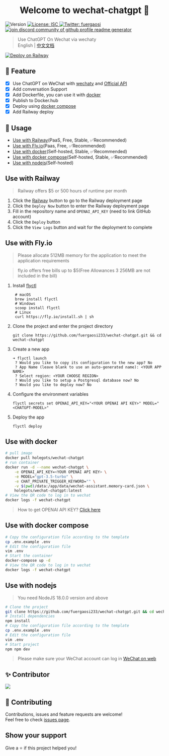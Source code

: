 <h1 align="center">Welcome to wechat-chatgpt 👋</h1>
<p>
  <img alt="Version" src="https://img.shields.io/badge/version-1.0.0-blue.svg?cacheSeconds=2592000" />
  <a href="#" target="_blank">
    <img alt="License: ISC" src="https://img.shields.io/badge/License-ISC-yellow.svg" />
  </a>
  <a href="https://twitter.com/fuergaosi" target="_blank">
    <img alt="Twitter: fuergaosi" src="https://img.shields.io/twitter/follow/fuergaosi.svg?style=social" />
  </a>
  </a>
  <a href="https://discord.gg/8fXNrxwUJH" target="blank">
    <img src="https://img.shields.io/discord/1058994816446369832?label=Join%20Community&logo=discord&style=flat-square" alt="join discord community of github profile readme generator"/>
  </a>
</p>

> Use ChatGPT On Wechat via wechaty  
> English | [中文文档](README_ZH.md)

[![Deploy on Railway](https://railway.app/button.svg)](https://railway.app/template/dMLG70?referralCode=bIYugQ)

## 🌟 Feature

- [x] Use ChatGPT on WeChat with [wechaty](https://github.com/wechaty/wechaty)
  and [Official API](https://openai.com/blog/introducing-chatgpt-and-whisper-apis)
- [x] Add conversation Support
- [x] Add Dockerfile, you can use it with [docker](#use-with-docker---recommended-)
- [x] Publish to Docker.hub
- [x] Deploy using [docker compose](#use-with-docker-compose---recommended-)
- [x] Add Railway deploy

## 🚀 Usage
- [Use with Railway](#use-with-railway)(PaaS, Free, Stable, ✅Recommended)
- [Use with Fly.io](#use-with-flyio)(Paas, Free, ✅Recommended)
- [Use with docker](#use-with-docker)(Self-hosted, Stable, ✅Recommended)
- [Use with docker compose](#use-with-docker-compose)(Self-hosted, Stable, ✅Recommended)
- [Use with nodejs](#use-with-nodejs)(Self-hosted)

## Use with Railway
> Railway offers $5 or 500 hours of runtime per month
1. Click the [Railway](https://railway.app/template/dMLG70?referralCode=bIYugQ) button to go to the Railway deployment page
2. Click the `Deploy Now` button to enter the Railway deployment page
3. Fill in the repository name and `OPENAI_API_KEY` (need to link GitHub account)
4. Click the `Deploy` button
5. Click the `View Logs` button and wait for the deployment to complete

## Use with Fly.io
> Please allocate 512MB memory for the application to meet the application requirements

> fly.io offers free bills up to $5(Free Allowances 3 256MB are not included in the bill)
1. Install [flyctl](https://fly.io/docs/getting-started/installing-flyctl/)
   ```shell
    # macOS
    brew install flyctl
    # Windows
    scoop install flyctl
    # Linux
    curl https://fly.io/install.sh | sh
   ```
2. Clone the project and enter the project directory
   ```shell
   git clone https://github.com/fuergaosi233/wechat-chatgpt.git && cd wechat-chatgpt
   ```
3. Create a new app
   ```shell
   ➜ flyctl launch 
    ? Would you like to copy its configuration to the new app? No
    ? App Name (leave blank to use an auto-generated name): <YOUR APP NAME>
    ? Select region: <YOUR CHOOSE REGION>
    ? Would you like to setup a Postgresql database now? No
    ? Would you like to deploy now? No
   ```
4. Configure the environment variables
   ```shell
   flyctl secrets set OPENAI_API_KEY="<YOUR OPENAI API KEY>" MODEL="<CHATGPT-MODEL>"
   ```
5. Deploy the app
   ```shell
   flyctl deploy
   ```


## Use with docker

```sh
# pull image
docker pull holegots/wechat-chatgpt
# run container
docker run -d --name wechat-chatgpt \
    -e OPENAI_API_KEY=<YOUR OPENAI API KEY> \
    -e MODEL="gpt-3.5-turbo" \
    -e CHAT_PRIVATE_TRIGGER_KEYWORD="" \
    -v $(pwd)/data:/app/data/wechat-assistant.memory-card.json \
    holegots/wechat-chatgpt:latest
# View the QR code to log in to wechat
docker logs -f wechat-chatgpt
```
> How to get OPENAI API KEY? [Click here](https://platform.openai.com/account/api-keys)

## Use with docker compose

```sh
# Copy the configuration file according to the template
cp .env.example .env
# Edit the configuration file
vim .env
# Start the container
docker-compose up -d
# View the QR code to log in to wechat
docker logs -f wechat-chatgpt
```

## Use with nodejs

> You need NodeJS 18.0.0 version and above

```sh
# Clone the project
git clone https://github.com/fuergaosi233/wechat-chatgpt.git && cd wechat-chatgpt
# Install dependencies
npm install
# Copy the configuration file according to the template
cp .env.example .env
# Edit the configuration file
vim .env
# Start project
npm npm dev
```

> Please make sure your WeChat account can log in [WeChat on web](https://wx.qq.com/)

## ✨ Contributor

<a href="https://github.com/fuergaosi233/wechat-chatgpt/graphs/contributors">
  <img src="https://contrib.rocks/image?repo=fuergaosi233/wechat-chatgpt" />
</a>

## 🤝 Contributing

Contributions, issues and feature requests are welcome!<br />Feel free to
check [issues page](https://github.com/fuergaosi233/wechat-chatgpt/issues).

## Show your support

Give a ⭐️ if this project helped you!